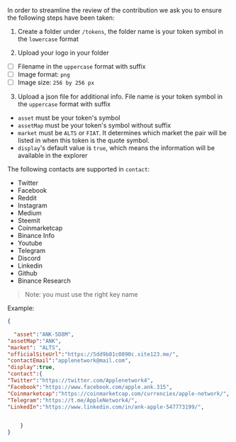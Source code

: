 In order to streamline the review of the contribution we ask you
to ensure the following steps have been taken:

1. Create a folder under `/tokens`, the folder name is your token symbol in the `lowercase` format

2. Upload your logo in your folder

- [ ] Filename in the `uppercase` format with suffix
- [ ] Image format: `png`
- [ ] Image size: `256 by 256 px`

3. Upload a json file for additional info. File name is your token symbol in the `uppercase` format with suffix

* `asset` must be your token's symbol
* `assetMap` must be your token's symbol without suffix
* `market` must be `ALTS` or `FIAT`. It determines which market the pair will be listed in when this token is the quote symbol.
* `display`'s default value is `true`, which means the information will be available in the explorer

The following contacts are supported in `contact`:
* Twitter
* Facebook
* Reddit
* Instagram
* Medium
* Steemit
* Coinmarketcap
* Binance Info
* Youtube
* Telegram
* Discord
* Linkedin
* Github
* Binance Research

> Note: you must use the right key name

Example:

```json
{
  
  "asset":"ANK-5D8M",
"assetMap":"ANK",
"market": "ALTS",
"officialSiteUrl":"https://5dd9b81c0890c.site123.me/",
"contactEmail":"applenetwork@mail.com",
"display":true,
"contact":{
"Twitter":"https://twitter.com/Applenetwork4",
"Facebook":"https://www.facebook.com/apple.ank.315",
"Coinmarketcap":"https://coinmarketcap.com/currencies/apple-network/",
"Telegram":"https://t.me/AppleNetwork4/",
"LinkedIn":"https://www.linkedin.com/in/ank-apple-547773199/",


    }
}

```
